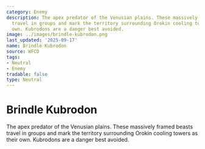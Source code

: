 ```yaml
---
category: Enemy
description: The apex predator of the Venusian plains. These massively framed beasts
  travel in groups and mark the territory surrounding Orokin cooling towers as their
  own. Kubrodons are a danger best avoided.
image: ../images/brindle-kubrodon.png
last_updated: '2025-09-17'
name: Brindle Kubrodon
source: WFCD
tags:
- Neutral
- Enemy
tradable: false
type: Neutral
---
```


# Brindle Kubrodon

The apex predator of the Venusian plains. These massively framed beasts travel in groups and mark the territory surrounding Orokin cooling towers as their own. Kubrodons are a danger best avoided.

